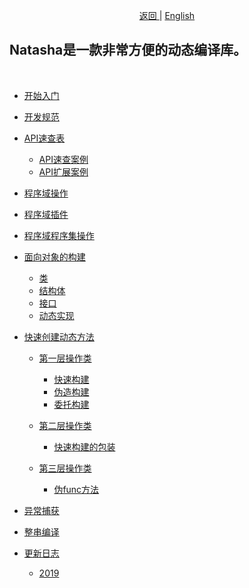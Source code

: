 <p align="center">
 <a href="https://natasha.dotnetcore.xyz/"> 返回 </a> |  <a href="https://natasha.dotnetcore.xyz/en/index.html"> English </a>
</p>  

## Natasha是一款非常方便的动态编译库。

<br/>

 - [开始入门](./zh/getting-started.md)
 - [开发规范](./zh/development-specification.md)  
 
 - [API速查表](./zh/api/index.md)  
 
   - [API速查案例](./zh/api/api-samples.md)
   - [API扩展案例](./zh/api/extensions-samples.md)  
   
 - [程序域操作](./zh/domain/index.md)  
 - [程序域插件](./zh/domain/plugin.md)  
 - [程序域程序集操作](./zh/domain/assembly.md)  
   
 - [面向对象的构建](./zh/oop/index.md)  
 
   - [类](./zh/oop/class.md)
   - [结构体](./zh/oop/struct.md)
   - [接口](./zh/oop/interface.md)
   - [动态实现](./zh/oop/proxy.md)  
   

 - [快速创建动态方法](./zh/method/index.md)  
 
   - [第一层操作类](./zh/method/layer1.md)  
   
     - [快速构建](./zh/method/fast-method.md)
     - [伪造构建](./zh/method/fake-method.md)
     - [委托构建](./zh/method/delegate-method.md)  
     
   - [第二层操作类](./zh/method/layer2.md)  
   
     - [快速构建的包装](./zh/method/new-method.md)  
     
   - [第三层操作类](./zh/method/layer3.md)  
   
     - [伪func方法](./zh/method/ndomain-method.md)
  
  
 - [异常捕获](./zh/exception.md)
 - [整串编译](./zh/string-complie.md)  
 
 - [更新日志](./zh/update/index.md)  
 
   - [2019](./zh/update/2019.md)


